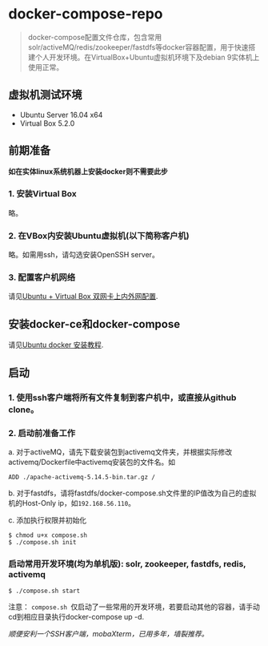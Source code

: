 # docker-compose-repo

> docker-compose配置文件仓库，包含常用solr/activeMQ/redis/zookeeper/fastdfs等docker容器配置，用于快速搭建个人开发环境。在VirtualBox+Ubuntu虚拟机环境下及debian 9实体机上使用正常。

## 虚拟机测试环境
* Ubuntu Server 16.04 x64
* Virtual Box 5.2.0

## 前期准备
**如在实体linux系统机器上安装docker则不需要此步**
### 1. 安装Virtual Box
略。
### 2. 在VBox内安装Ubuntu虚拟机(以下简称客户机)
略。如需用ssh，请勾选安装OpenSSH server。
### 3. 配置客户机网络
请见[Ubuntu + Virtual Box 双网卡上内外网配置](./Ubuntu_VBox_Dual_NICs_Config.md).

## 安装docker-ce和docker-compose
请见[Ubuntu docker 安装教程](./ubuntu_docker_install_tutorial.md).

## 启动

### 1. 使用ssh客户端将所有文件复制到客户机中，或直接从github clone。

### 2. 启动前准备工作

a. 对于activeMQ，请先下载安装包到activemq文件夹，并根据实际修改activemq/Dockerfile中activemq安装包的文件名。如
```
ADD ./apache-activemq-5.14.5-bin.tar.gz /
```
b. 对于fastdfs，请将fastdfs/docker-compose.sh文件里的IP值改为自己的虚拟机的Host-Only ip，如`192.168.56.110`。

c. 添加执行权限并初始化
```
$ chmod u+x compose.sh
$ ./compose.sh init
```

### 启动常用开发环境(均为单机版): solr, zookeeper, fastdfs, redis, activemq
```
$ ./compose.sh start
```

注意：
`compose.sh `仅启动了一些常用的开发环境，若要启动其他的容器，请手动cd到相应目录执行docker-compose up -d.

<em color="red">顺便安利一个SSH客户端，mobaXterm，已用多年，墙裂推荐。</em>